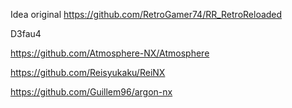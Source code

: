 Idea original https://github.com/RetroGamer74/RR_RetroReloaded

D3fau4

https://github.com/Atmosphere-NX/Atmosphere

https://github.com/Reisyukaku/ReiNX

https://github.com/Guillem96/argon-nx
